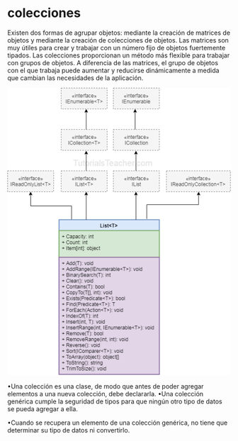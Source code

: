 # colecciones
Existen dos formas de agrupar objetos: mediante la creación de matrices de objetos y mediante la creación de colecciones de objetos.
Las matrices son muy útiles para crear y trabajar con un número fijo de objetos fuertemente tipados.
Las colecciones proporcionan un método más flexible para trabajar con grupos de objetos.
A diferencia de las matrices, el grupo de objetos con el que trabaja puede aumentar y reducirse dinámicamente a medida que cambian las necesidades de la aplicación.

![List](https://github.com/dev-Niko/tla/blob/master/list.png)

•Una colección es una clase, de modo que antes de poder agregar elementos a una nueva colección, debe declararla.
•Una colección genérica cumple la seguridad de tipos para que ningún otro tipo de datos se pueda agregar a ella.

•Cuando se recupera un elemento de una colección genérica, no tiene que determinar su tipo de datos ni convertirlo.
<!--stackedit_data:
eyJoaXN0b3J5IjpbLTczODcwNDU1NSwxODE3NDU5OTYxLC03NT
I2NTI2ODRdfQ==
-->